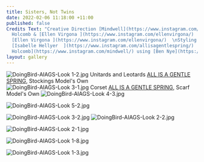 ```yaml
---
title: Sisters, Not Twins
date: 2022-02-06 11:18:00 +11:00
published: false
Credits Text: "Creative Direction [Mindwell](https://www.instagram.com/mindwell/)
  Holcomb & [Ellen Virgona ](https://www.instagram.com/ellenvirgona/)  \nPhotography
  [Ellen Virgona ](https://www.instagram.com/ellenvirgona/)  \nStyling & Photo Assistant
  [Isabelle Hellyer  ](https://www.instagram.com/allisagentlespring/)  \nBeauty [Mindwell
  Holcomb](https://www.instagram.com/mindwell/) using [Ben Nye](https://www.instagram.com/bennyemakeup/)."
layout: gallery
---
```


![DoingBird-AIAGS-Look 1-2.jpg](/uploads/DoingBird-AIAGS-Look%201-2.jpg)
 Unitards and Leotards [ALL IS A GENTLE SPRING](https://www.instagram.com/allisagentlespring/), Stockings Model's Own  
![DoingBird-AIAGS-Look 3-1.jpg](/uploads/DoingBird-AIAGS-Look%203-1.jpg)
Corset [ALL IS A GENTLE SPRING](https://www.instagram.com/allisagentlespring/), Scarf Model's Own 
![DoingBird-AIAGS-Look 4-3.jpg](/uploads/DoingBird-AIAGS-Look%204-3.jpg)

![DoingBird-AIAGS-Look 5-2.jpg](/uploads/DoingBird-AIAGS-Look%205-2.jpg)

![DoingBird-AIAGS-Look 3-2.jpg](/uploads/DoingBird-AIAGS-Look%203-2.jpg)
![DoingBird-AIAGS-Look 2-2.jpg](/uploads/DoingBird-AIAGS-Look%202-2.jpg)


![DoingBird-AIAGS-Look 2-1.jpg](/uploads/DoingBird-AIAGS-Look%202-1.jpg)

![DoingBird-AIAGS-Look 1-8.jpg](/uploads/DoingBird-AIAGS-Look%201-8.jpg)



![DoingBird-AIAGS-Look 1-3.jpg](/uploads/DoingBird-AIAGS-Look%201-3.jpg)

